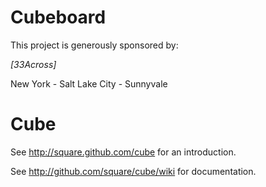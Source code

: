# Cubeboard

This project is generously sponsored by:

*[33Across]*

New York - Salt Lake City - Sunnyvale


# Cube

See <http://square.github.com/cube> for an introduction.

See <http://github.com/square/cube/wiki> for documentation.


[1]: http://33across.com/        "33Across"